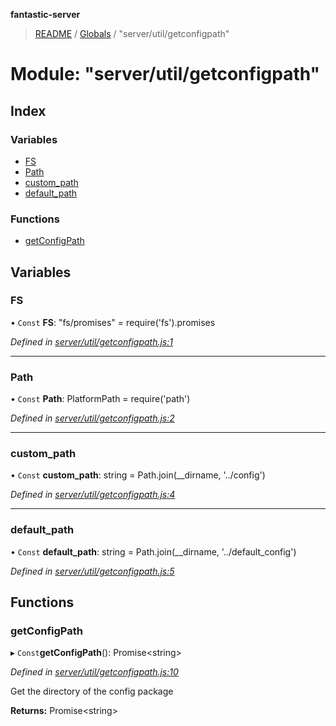 **fantastic-server**

> [README](../README.md) / [Globals](../globals.md) / "server/util/getconfigpath"

# Module: "server/util/getconfigpath"

## Index

### Variables

* [FS](_server_util_getconfigpath_.md#fs)
* [Path](_server_util_getconfigpath_.md#path)
* [custom\_path](_server_util_getconfigpath_.md#custom_path)
* [default\_path](_server_util_getconfigpath_.md#default_path)

### Functions

* [getConfigPath](_server_util_getconfigpath_.md#getconfigpath)

## Variables

### FS

• `Const` **FS**: "fs/promises" = require('fs').promises

*Defined in [server/util/getconfigpath.js:1](https://github.com/besimorhino/project-fantastic/blob/af5d0de/server/util/getconfigpath.js#L1)*

___

### Path

• `Const` **Path**: PlatformPath = require('path')

*Defined in [server/util/getconfigpath.js:2](https://github.com/besimorhino/project-fantastic/blob/af5d0de/server/util/getconfigpath.js#L2)*

___

### custom\_path

• `Const` **custom\_path**: string = Path.join(\_\_dirname, '../config')

*Defined in [server/util/getconfigpath.js:4](https://github.com/besimorhino/project-fantastic/blob/af5d0de/server/util/getconfigpath.js#L4)*

___

### default\_path

• `Const` **default\_path**: string = Path.join(\_\_dirname, '../default\_config')

*Defined in [server/util/getconfigpath.js:5](https://github.com/besimorhino/project-fantastic/blob/af5d0de/server/util/getconfigpath.js#L5)*

## Functions

### getConfigPath

▸ `Const`**getConfigPath**(): Promise\<string>

*Defined in [server/util/getconfigpath.js:10](https://github.com/besimorhino/project-fantastic/blob/af5d0de/server/util/getconfigpath.js#L10)*

Get the directory of the config package

**Returns:** Promise\<string>
